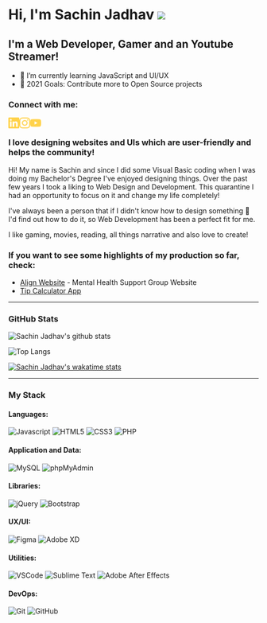 # Hi, I'm Sachin Jadhav <img src="https://media.giphy.com/media/hvRJCLFzcasrR4ia7z/giphy.gif" width="25px">

## I'm a Web Developer, Gamer and an Youtube Streamer!

- 🌱 I’m currently learning JavaScript and UI/UX
- 🥅 2021 Goals: Contribute more to Open Source projects

### Connect with me:

[<img align="left" alt="Sachin9328 | LinkedIn" width="22px" src="./linkedin.svg" />][linkedin]
[<img align="left" alt="Sachin9328 | Instagram" width="22px" src="./instagram.svg" />][instagram]
[<img align="left" alt="Sachin9328 | Instagram" width="22px" src="./youtube.svg" />][youtube]

<br>

### **I love designing websites and UIs which are user-friendly and helps the community!**


Hi! My name is Sachin and since I did some Visual Basic coding when I was doing my Bachelor's Degree I've enjoyed designing things. Over the past few years I took a liking to Web Design and Development. This quarantine I had an opportunity to focus on it and change my life completely!


I've always been a person that if I didn't know how to design something      🔎      I'd find out how to do it, so Web Development has been a perfect fit for me.

 
I like gaming, movies, reading, all things narrative and also love to create!


### **If you want to see some highlights of my production so far, check:**

- [Align Website](https://the-aasha-initiative.github.io/) - Mental Health Support Group Website
- [Tip Calculator App](https://sachin9328.github.io/tip-calculator-app/)

---

### GitHub Stats

![Sachin Jadhav's github stats](https://github-readme-stats-zeta-navy.vercel.app/api?username=Sachin9328&show_icons=true&theme=github_dark&count_private=true)

![Top Langs](https://github-readme-stats.vercel.app/api/top-langs/?username=Sachin9328&theme=github_dark)

[![Sachin Jadhav's wakatime stats](https://github-readme-stats.vercel.app/api/wakatime?username=SJ2893)](https://github.com/anuraghazra/github-readme-stats)

---

### My Stack

#### Languages:

![Javascript](https://img.shields.io/badge/-JavaScript-EDD222?style=flat&logo=javascript&logoColor=black)
![HTML5](https://img.shields.io/badge/-HTML5-4479A1?style=flat&logo=html5&logoColor=white)
![CSS3](https://img.shields.io/badge/-CSS3-1572B6?style=flat&logo=css3&logoColor=white)
![PHP](https://img.shields.io/badge/-PHP-777BB4?style=flat&logo=php&logoColor=white)

#### Application and Data:

![MySQL](https://img.shields.io/badge/-MySQL-4479A1?style=flat&logo=mysql&logoColor=black)
![phpMyAdmin](http://img.shields.io/badge/-phpMyAdmin-6C78AF?style=flat&logo=phpMyAdmin&logoColor=white)

#### Libraries:

![jQuery](https://img.shields.io/badge/-jQuery-0769AD?style=flat&logo=jquery&logoColor=white)
![Bootstrap](https://img.shields.io/badge/-Bootstrap-563D7C?style=flat&logo=bootstrap&logoColor=white)

#### UX/UI:

![Figma](https://img.shields.io/badge/-Figma-F24E1E?style=flat&logo=figma&logoColor=black)
![Adobe XD](https://img.shields.io/badge/-Adobe%20XD-FF61F6?style=flat&logo=Adobe-XD&logoColor=black)

#### Utilities:

![VSCode](https://img.shields.io/badge/-VSCode-007ACC?style=flat&logo=visual-studio-code&logoColor=white)
![Sublime Text](https://img.shields.io/badge/-Sublime%20Text-FF9800?style=flat&logo=sublime-text&logoColor=black)
![Adobe After Effects](https://img.shields.io/badge/-Adobe%20After%20Effects-9999FF?style=flat&logo=adobe-after-effects&logoColor=black)

#### DevOps:

![Git](https://img.shields.io/badge/-Git-F05032?style=flat&logo=git&logoColor=white)
![GitHub](https://img.shields.io/badge/-Github-181717?style=flat&logo=github&logoColor=white)

[linkedin]: www.linkedin.com/in/sachinjadhav2893
[instagram]: https://www.instagram.com/sachinj28939/
[youtube]: https://www.youtube.com/c/MementoStreams
